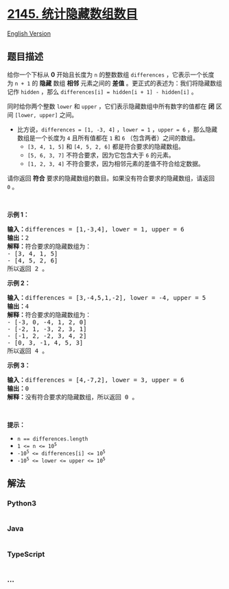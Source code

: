 # [2145. 统计隐藏数组数目](https://leetcode-cn.com/problems/count-the-hidden-sequences)

[English Version](/solution/2100-2199/2145.Count%20the%20Hidden%20Sequences/README_EN.md)

## 题目描述

<!-- 这里写题目描述 -->

<p>给你一个下标从 <strong>0</strong>&nbsp;开始且长度为 <code>n</code>&nbsp;的整数数组&nbsp;<code>differences</code>&nbsp;，它表示一个长度为&nbsp;<code>n + 1</code>&nbsp;的&nbsp;<strong>隐藏</strong>&nbsp;数组&nbsp;<strong>相邻</strong>&nbsp;元素之间的&nbsp;<strong>差值</strong>&nbsp;。更正式的表述为：我们将隐藏数组记作&nbsp;<code>hidden</code>&nbsp;，那么&nbsp;<code>differences[i] = hidden[i + 1] - hidden[i]</code>&nbsp;。</p>

<p>同时给你两个整数&nbsp;<code>lower</code> 和&nbsp;<code>upper</code>&nbsp;，它们表示隐藏数组中所有数字的值都在 <strong>闭</strong>&nbsp;区间&nbsp;<code>[lower, upper]</code>&nbsp;之间。</p>

<ul>
	<li>比方说，<code>differences = [1, -3, 4]</code>&nbsp;，<code>lower = 1</code>&nbsp;，<code>upper = 6</code>&nbsp;，那么隐藏数组是一个长度为 <code>4</code>&nbsp;且所有值都在&nbsp;<code>1</code>&nbsp;和&nbsp;<code>6</code>&nbsp;（包含两者）之间的数组。
    <ul>
    	<li><code>[3, 4, 1, 5]</code> 和&nbsp;<code>[4, 5, 2, 6]</code>&nbsp;都是符合要求的隐藏数组。</li>
    	<li><code>[5, 6, 3, 7]</code>&nbsp;不符合要求，因为它包含大于 <code>6</code>&nbsp;的元素。</li>
    	<li><code>[1, 2, 3, 4]</code>&nbsp;不符合要求，因为相邻元素的差值不符合给定数据。</li>
    </ul>
    </li>

</ul>

<p>请你返回 <strong>符合</strong>&nbsp;要求的隐藏数组的数目。如果没有符合要求的隐藏数组，请返回 <code>0</code>&nbsp;。</p>

<p>&nbsp;</p>

<p><strong>示例 1：</strong></p>

<pre><b>输入：</b>differences = [1,-3,4], lower = 1, upper = 6
<b>输出：</b>2
<b>解释：</b>符合要求的隐藏数组为：
- [3, 4, 1, 5]
- [4, 5, 2, 6]
所以返回 2 。
</pre>

<p><strong>示例 2：</strong></p>

<pre><b>输入：</b>differences = [3,-4,5,1,-2], lower = -4, upper = 5
<b>输出：</b>4
<b>解释：</b>符合要求的隐藏数组为：
- [-3, 0, -4, 1, 2, 0]
- [-2, 1, -3, 2, 3, 1]
- [-1, 2, -2, 3, 4, 2]
- [0, 3, -1, 4, 5, 3]
所以返回 4 。
</pre>

<p><strong>示例 3：</strong></p>

<pre><b>输入：</b>differences = [4,-7,2], lower = 3, upper = 6
<b>输出：</b>0
<b>解释：</b>没有符合要求的隐藏数组，所以返回 0 。
</pre>

<p>&nbsp;</p>

<p><strong>提示：</strong></p>

<ul>
	<li><code>n == differences.length</code></li>
	<li><code>1 &lt;= n &lt;= 10<sup>5</sup></code></li>
	<li><code>-10<sup>5</sup> &lt;= differences[i] &lt;= 10<sup>5</sup></code></li>
	<li><code>-10<sup>5</sup> &lt;= lower &lt;= upper &lt;= 10<sup>5</sup></code></li>
</ul>

## 解法

<!-- 这里可写通用的实现逻辑 -->

<!-- tabs:start -->

### **Python3**

<!-- 这里可写当前语言的特殊实现逻辑 -->

```python

```

### **Java**

<!-- 这里可写当前语言的特殊实现逻辑 -->

```java

```

### **TypeScript**

<!-- 这里可写当前语言的特殊实现逻辑 -->

```ts

```

### **...**

```

```

<!-- tabs:end -->

